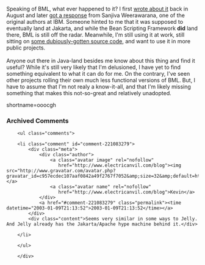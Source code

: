 Speaking of BML, what ever happened to it?  I first <a href="http://www.decafbad.com/news_archives/000232.phtml#000232" target="_top">wrote about it</a> back in August and later <a href="http://www.decafbad.com/news_archives/000234.phtml#000234" target="_top">got a response</a> from Sanjiva Weerawarana, one of the original authors at IBM.  Someone hinted to me that it was supposed to eventually land at Jakarta, and while the Bean Scripting Framework <strong>did</strong> land there, BML is still off the radar.  Meanwhile, I'm still using it at work, still sitting on <a href="http://www.decafbad.com/news_archives/000233.phtml#000233" target="_top">some dubiously-gotten source code</a>, and want to use it in more public projects.
<br /><br />
Anyone out there in Java-land besides me know about this thing and find it useful?  While it's still very likely that I'm delusioned, I have yet to find something equivalent to what it can do for me.  On the contrary, I've seen other projects rolling their own much less functional versions of BML.  But, I have to assume that I'm not realy a know-it-all, and that I'm likely missing something that makes this not-so-great and relatively unadopted.
<!--more-->
shortname=ooocgh

<div id="comments" class="comments archived-comments">
            <h3>Archived Comments</h3>
            
        <ul class="comments">
            
        <li class="comment" id="comment-221083279">
            <div class="meta">
                <div class="author">
                    <a class="avatar image" rel="nofollow" 
                       href="http://www.electricanvil.com/blog"><img src="http://www.gravatar.com/avatar.php?gravatar_id=c957ecdec107aaf0842a49f2767f7052&amp;size=32&amp;default=http://mediacdn.disqus.com/1320279820/images/noavatar32.png"/></a>
                    <a class="avatar name" rel="nofollow" 
                       href="http://www.electricanvil.com/blog">Kevin</a>
                </div>
                <a href="#comment-221083279" class="permalink"><time datetime="2003-01-09T21:13:52">2003-01-09T21:13:52</time></a>
            </div>
            <div class="content">Seems very similar in some ways to Jelly. And Jelly already has the Jakarta/Apache hype machine behind it.</div>
            
        </li>
    
        </ul>
    
        </div>
    